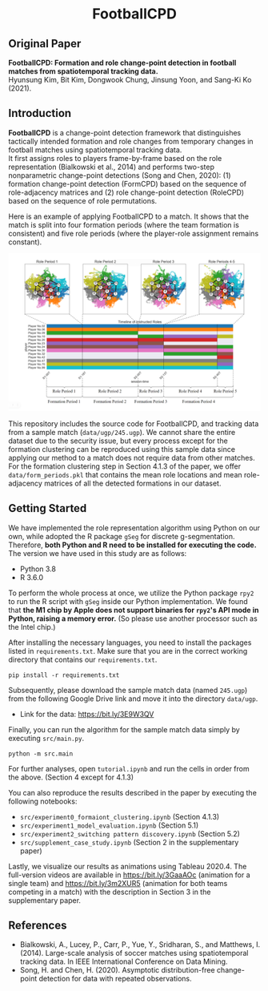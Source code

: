 <div align="center">
	<h1>
		FootballCPD
	</h1>
</div>

## Original Paper
**FootballCPD: Formation and role change-point detection in football matches from spatiotemporal tracking data.**<br>
Hyunsung Kim, Bit Kim, Dongwook Chung, Jinsung Yoon, and Sang-Ki Ko (2021).<br>

## Introduction
**FootballCPD** is a change-point detection framework that distinguishes tactically intended formation and role changes from temporary changes in football matches using spatiotemporal tracking data.<br>
It first assigns roles to players frame-by-frame based on the role representation (Bialkowski et al., 2014) and performs two-step nonparametric change-point detections (Song and Chen, 2020): (1) formation change-point detection (FormCPD) based on the sequence of role-adjacency matrices and (2) role change-point detection (RoleCPD) based on the sequence of role permutations.<br>

Here is an example of applying FootballCPD to a match. It shows that the match is split into four formation periods (where the team formation is consistent) and five role periods (where the player-role assignment remains constant).<br>

![timeline](img/timeline_formation.png)<br>

This repository includes the source code for FootballCPD, and tracking data from a sample match (`data/ugp/245.ugp`).
We cannot share the entire dataset due to the security issue, but every process except for the formation clustering can be reproduced using this sample data since applying our method to a match does not require data from other matches. For the formation clustering step in Section 4.1.3 of the paper, we offer `data/form_periods.pkl` that contains the mean role locations and mean role-adjacency matrices of all the detected formations in our dataset.<br>

## Getting Started
We have implemented the role representation algorithm using Python on our own, while adopted the R package `gSeg` for discrete g-segmentation. Therefore, **both Python and R need to be installed for executing the code.** The version we have used in this study are as follows:

- Python 3.8
- R 3.6.0

To perform the whole process at once, we utilize the Python package `rpy2` to run the R script with  `gSeg` inside our Python implementation. We found that **the M1 chip by Apple does not support binaries for `rpy2`'s API mode in Python, raising a memory error.** (So please use another processor such as the Intel chip.)

After installing the necessary languages, you need to install the packages listed in `requirements.txt`. Make sure that you are in the correct working directory that contains our `requirements.txt`.
```
pip install -r requirements.txt
```

Subsequently, please download the sample match data (named `245.ugp`) from the following Google Drive link and move it into the directory `data/ugp`.
- Link for the data: https://bit.ly/3E9W3QV

Finally, you can run the algorithm for the sample match data simply by executing `src/main.py`.
```
python -m src.main
```

For further analyses, open `tutorial.ipynb` and run the cells in order from the above. (Section 4 except for 4.1.3)

You can also reproduce the results described in the paper by executing the following notebooks:
- `src/experiment0_formaiont_clustering.ipynb` (Section 4.1.3)
- `src/experiment1_model_evaluation.ipynb` (Section 5.1)
- `src/experiment2_switching pattern discovery.ipynb` (Section 5.2)
- `src/supplement_case_study.ipynb` (Section 2 in the supplementary paper)<br>

Lastly, we visualize our results as animations using Tableau 2020.4. The full-version videos are available in https://bit.ly/3GaaAOc (animation for a single team) and https://bit.ly/3m2XUR5 (animation for both teams competing in a match) with the description in Section 3 in the supplementary paper.<br>

## References
- Bialkowski, A., Lucey, P., Carr, P., Yue, Y., Sridharan, S., and Matthews, I. (2014). Large-scale analysis of soccer matches using spatiotemporal tracking data. In IEEE International Conference on Data Mining.
- Song, H. and Chen, H. (2020). Asymptotic distribution-free change-point detection for data with repeated observations.
